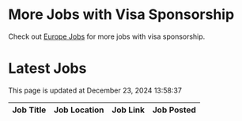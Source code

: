 # More Jobs with Visa Sponsorship

Check out [Europe Jobs](https://github.com/sureshparimi/europejobs#latest-jobs) for more jobs with visa sponsorship.

# Latest Jobs

This page is updated at December 23, 2024 13:58:37

| Job Title | Job Location | Job Link | Job Posted |
| --- | --- | --- | --- |
